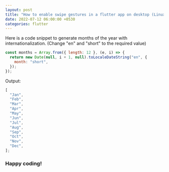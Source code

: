 ```yaml
---
layout: post
title: "How to enable swipe gestures in a flutter app on desktop (Linux, OS X, Windows?"
date: 2022-07-12 06:00:00 +0530
categories: flutter
---
```


Here is a code snippet to generate months of the year with internationalization. (Change "en" and "short" to the required value)

```javascript
const months = Array.from({ length: 12 }, (e, i) => {
  return new Date(null, i + 1, null).toLocaleDateString("en", {
    month: "short",
  });
});
```

Output:

```javascript
[
  "Jan",
  "Feb",
  "Mar",
  "Apr",
  "May",
  "Jun",
  "Jul",
  "Aug",
  "Sep",
  "Oct",
  "Nov",
  "Dec",
];
```

### Happy coding!
